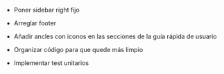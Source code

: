 - Poner sidebar right fijo
- Arreglar footer
- Añadir ancles con iconos en las secciones de la guía rápida de usuario

- Organizar código para que quede más limpio
- Implementar test unitarios